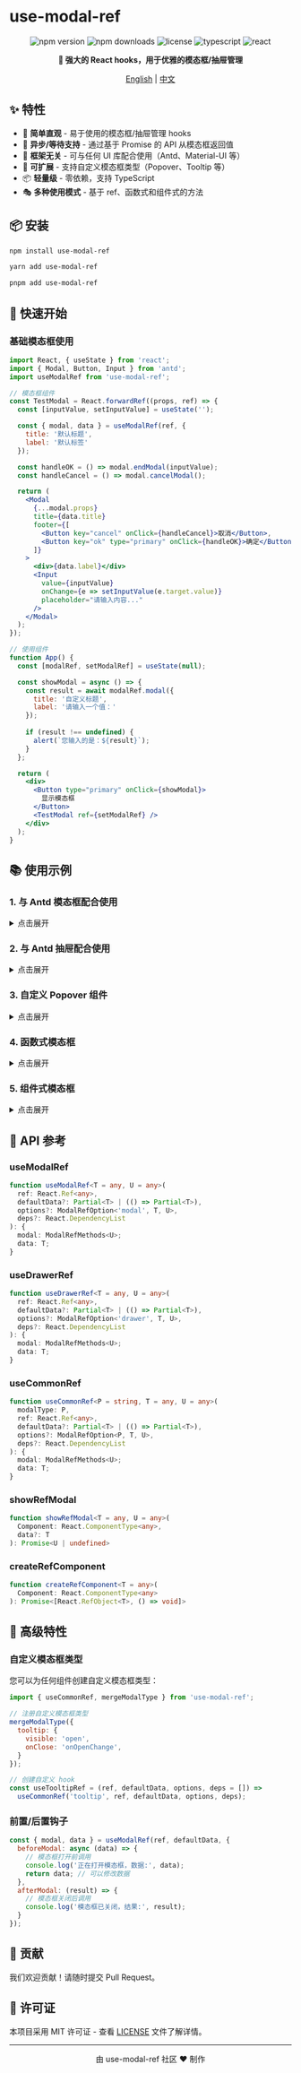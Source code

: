 # use-modal-ref

<div align="center">

![npm version](https://img.shields.io/npm/v/use-modal-ref.svg)
![npm downloads](https://img.shields.io/npm/dm/use-modal-ref.svg)
![license](https://img.shields.io/npm/l/use-modal-ref.svg)
![typescript](https://img.shields.io/badge/TypeScript-007ACC?logo=typescript&logoColor=white)
![react](https://img.shields.io/badge/React-20232A?logo=react&logoColor=61DAFB)

**🚀 强大的 React hooks，用于优雅的模态框/抽屉管理**

[English](https://github.com/gxlmyacc/use-modal-ref/blob/master/README.md) | [中文](https://github.com/gxlmyacc/use-modal-ref/blob/master/README_CN.md)

</div>

## ✨ 特性

- 🎯 **简单直观** - 易于使用的模态框/抽屉管理 hooks
- 🔄 **异步/等待支持** - 通过基于 Promise 的 API 从模态框返回值
- 🎨 **框架无关** - 可与任何 UI 库配合使用（Antd、Material-UI 等）
- 🔧 **可扩展** - 支持自定义模态框类型（Popover、Tooltip 等）
- 📦 **轻量级** - 零依赖，支持 TypeScript
- 🎭 **多种使用模式** - 基于 ref、函数式和组件式的方法

## 📦 安装

```bash
npm install use-modal-ref
```

```bash
yarn add use-modal-ref
```

```bash
pnpm add use-modal-ref
```

## 🚀 快速开始

### 基础模态框使用

```jsx
import React, { useState } from 'react';
import { Modal, Button, Input } from 'antd';
import useModalRef from 'use-modal-ref';

// 模态框组件
const TestModal = React.forwardRef((props, ref) => {
  const [inputValue, setInputValue] = useState('');

  const { modal, data } = useModalRef(ref, {
    title: '默认标题',
    label: '默认标签'
  });

  const handleOK = () => modal.endModal(inputValue);
  const handleCancel = () => modal.cancelModal();

  return (
    <Modal
      {...modal.props}
      title={data.title}
      footer={[
        <Button key="cancel" onClick={handleCancel}>取消</Button>,
        <Button key="ok" type="primary" onClick={handleOK}>确定</Button>
      ]}
    >
      <div>{data.label}</div>
      <Input 
        value={inputValue} 
        onChange={e => setInputValue(e.target.value)} 
        placeholder="请输入内容..."
      />
    </Modal>
  );
});

// 使用组件
function App() {
  const [modalRef, setModalRef] = useState(null);

  const showModal = async () => {
    const result = await modalRef.modal({
      title: '自定义标题',
      label: '请输入一个值：'
    });
    
    if (result !== undefined) {
      alert(`您输入的是：${result}`);
    }
  };

  return (
    <div>
      <Button type="primary" onClick={showModal}>
        显示模态框
      </Button>
      <TestModal ref={setModalRef} />
    </div>
  );
}
```

## 📚 使用示例

### 1. 与 Antd 模态框配合使用
<details>
<summary>点击展开</summary>

```jsx
import React, { useState, useRef } from 'react';
import { Modal, Button, Input, Form } from 'antd';
import useModalRef from 'use-modal-ref';

const UserModal = React.forwardRef((props, ref) => {
  const [form] = Form.useForm();
  const [loading, setLoading] = useState(false);

  const { modal, data } = useModalRef(ref, {
    title: '添加用户',
    user: null
  }, {
    // 你可以在该事件中完成一些初始化操作，该函数的返回值将会作为新的data从useModalRef的data属性中返回
    beforeModal({ user }) {
      form.setFieldsValue(user || {
        name: '未命名',
        email: '',
      });
    },
    // 你可以在该事件中完成一些收尾工作，该函数的返回值将会作为新的data从useModalRef的data属性中返回
    afterModalClose() {
      setLoading(false);
      form.setFieldsValue({
        name: '未命名',
        email: '',
      });
    }
  });

  const handleSubmit = async () => {
    try {
      setLoading(true);
      const values = await form.validateFields();
      modal.endModal(values);
    } catch (error) {
      console.error('验证失败:', error);
    } finally {
      setLoading(false);
    }
  };

  const handleCancel = () => modal.cancelModal();

  return (
    <Modal
      {...modal.props}
      title={data.title}
      confirmLoading={loading}
      onOk={handleSubmit}
      onCancel={handleCancel}
    >
      <Form form={form} layout="vertical">
        <Form.Item
          name="name"
          label="姓名"
          rules={[{ required: true, message: '请输入姓名' }]}
        >
          <Input placeholder="请输入姓名" />
        </Form.Item>
        <Form.Item
          name="email"
          label="邮箱"
          rules={[
            { required: true, message: '请输入邮箱' },
            { type: 'email', message: '请输入有效的邮箱地址' }
          ]}
        >
          <Input placeholder="请输入邮箱" />
        </Form.Item>
      </Form>
    </Modal>
  );
});

// 使用示例
function UserManagement() {
  const [userModalRef, setUserModalRef] = useRef(null);

  const addUser = async () => {
    const userData = await userModalRef.current.modal({
      title: '添加新用户'
    });
    
    if (userData) {
      console.log('新用户:', userData);
      // 处理用户创建
    }
  };

  return (
    <div>
      <Button type="primary" onClick={addUser}>
        添加用户
      </Button>
      <UserModal ref={setUserModalRef} />
    </div>
  );
}
```

</details>


### 2. 与 Antd 抽屉配合使用

<details>
<summary>点击展开</summary>

```jsx
import React, { useState } from 'react';
import { Drawer, Button, Input, Space } from 'antd';
import { useDrawerRef } from 'use-modal-ref';

const SettingsDrawer = React.forwardRef((props, ref) => {
  const [settings, setSettings] = useState({});

  const { modal, data } = useDrawerRef(ref, {
    title: '设置',
    initialSettings: {}
  }, {
    beforeModal: async (data) => {
      setSettings(data.initialSettings);
      return data;
    }
  });

  const handleSave = () => {
    modal.endModal(settings);
  };

  const handleCancel = () => {
    modal.cancelModal();
  };

  return (
    <Drawer
      {...modal.props}
      title={data.title}
      width={400}
      footer={
        <Space>
          <Button onClick={handleCancel}>取消</Button>
          <Button type="primary" onClick={handleSave}>保存</Button>
        </Space>
      }
    >
      <Space direction="vertical" style={{ width: '100%' }}>
        <Input
          placeholder="设置项 1"
          value={settings.setting1 || ''}
          onChange={e => setSettings(prev => ({ ...prev, setting1: e.target.value }))}
        />
        <Input
          placeholder="设置项 2"
          value={settings.setting2 || ''}
          onChange={e => setSettings(prev => ({ ...prev, setting2: e.target.value }))}
        />
      </Space>
    </Drawer>
  );
});

// 使用示例
function SettingsPage() {
  const [settingsRef, setSettingsRef] = useState(null);

  const openSettings = async () => {
    const newSettings = await settingsRef.modal({
      title: '编辑设置',
      initialSettings: { setting1: '值1', setting2: '值2' }
    });
    
    if (newSettings) {
      console.log('更新的设置:', newSettings);
    }
  };

  return (
    <div>
      <Button onClick={openSettings}>打开设置</Button>
      <SettingsDrawer ref={setSettingsRef} />
    </div>
  );
}
```

</details>

### 3. 自定义 Popover 组件

<details>
<summary>点击展开</summary>

```jsx
// usePopoverRef.js
import { useCommonRef, mergeModalType } from 'use-modal-ref';

// 注册 popover 模态框类型
mergeModalType({
  popover: {
    visible: 'visible',
    onClose: 'onClose',
  }
});

const usePopoverRef = (ref, defaultData, options, deps = []) => 
  useCommonRef('popover', ref, defaultData, options, deps);

export default usePopoverRef;
```

```jsx
// ColorPickerPopover.jsx
import React, { useState, useRef } from 'react';
import { Popover, Button, Space } from 'antd';
import usePopoverRef from './usePopoverRef';

const ColorPickerPopover = React.forwardRef((props, ref) => {
  const [selectedColor, setSelectedColor] = useState('#1890ff');

  const { modal, data } = usePopoverRef(ref, {
    title: '选择颜色',
    colors: ['#1890ff', '#52c41a', '#faad14', '#f5222d']
  });

  const handleColorSelect = (color) => {
    setSelectedColor(color);
    modal.endModal(color);
  };

  return (
    <Popover
      {...modal.props}
      title={data.title}
      content={
        <Space direction="vertical">
          {data.colors.map(color => (
            <Button
              key={color}
              style={{ 
                backgroundColor: color, 
                borderColor: color,
                width: 40,
                height: 40
              }}
              onClick={() => handleColorSelect(color)}
            />
          ))}
        </Space>
      }
    >
      {props.children}
    </Popover>
  );
});

// 使用示例
function ColorPicker() {
  const [colorRef, setColorRef] = useRef(null);

  const pickColor = async () => {
    const color = await colorRef.current.modal({
      title: '选择颜色',
      colors: ['#1890ff', '#52c41a', '#faad14', '#f5222d', '#722ed1']
    });
    
    if (color) {
      console.log('选择的颜色:', color);
    }
  };

  return (
    <div>
      <ColorPickerPopover ref={setColorRef}>
        <Button onClick={pickColor}>选择颜色</Button>
      </ColorPickerPopover>
    </div>
  );
}
```

</details>

### 4. 函数式模态框

<details>
<summary>点击展开</summary>

```jsx
import React from 'react';
import { Button } from 'antd';
import TestModal from './TestModal';
import { showRefModal } from 'use-modal-ref';

function App() {
  const showModal = async () => {
    const result = await showRefModal(TestModal, {
      title: '动态模态框',
      label: '这个模态框是动态创建的'
    });
    
    if (result) {
      alert(`模态框结果: ${result}`);
    }
  };

  return (
    <div>
      <Button type="primary" onClick={showModal}>
        显示动态模态框
      </Button>
    </div>
  );
}
```

</details>

### 5. 组件式模态框

<details>
<summary>点击展开</summary>

```jsx
import React from 'react';
import { Button } from 'antd';
import TestModal from './TestModal';
import { createRefComponent } from 'use-modal-ref';

function App() {
  const showModal = async () => {
    const [ref, destroy] = await createRefComponent(TestModal);
    
    try {
      const result = await ref.modal({
        title: '临时模态框',
        label: '这个模态框使用后会被销毁'
      });
      
      if (result) {
        alert(`结果: ${result}`);
      }
    } finally {
      destroy(); // 清理组件
    }
  };

  return (
    <div>
      <Button type="primary" onClick={showModal}>
        显示临时模态框
      </Button>
    </div>
  );
}
```

</details>

## 🔧 API 参考

### useModalRef

```typescript
function useModalRef<T = any, U = any>(
  ref: React.Ref<any>,
  defaultData?: Partial<T> | (() => Partial<T>),
  options?: ModalRefOption<'modal', T, U>,
  deps?: React.DependencyList
): {
  modal: ModalRefMethods<U>;
  data: T;
}
```

### useDrawerRef

```typescript
function useDrawerRef<T = any, U = any>(
  ref: React.Ref<any>,
  defaultData?: Partial<T> | (() => Partial<T>),
  options?: ModalRefOption<'drawer', T, U>,
  deps?: React.DependencyList
): {
  modal: ModalRefMethods<U>;
  data: T;
}
```

### useCommonRef

```typescript
function useCommonRef<P = string, T = any, U = any>(
  modalType: P,
  ref: React.Ref<any>,
  defaultData?: Partial<T> | (() => Partial<T>),
  options?: ModalRefOption<P, T, U>,
  deps?: React.DependencyList
): {
  modal: ModalRefMethods<U>;
  data: T;
}
```

### showRefModal

```typescript
function showRefModal<T = any, U = any>(
  Component: React.ComponentType<any>,
  data?: T
): Promise<U | undefined>
```

### createRefComponent

```typescript
function createRefComponent<T = any>(
  Component: React.ComponentType<any>
): Promise<[React.RefObject<T>, () => void]>
```

## 🎯 高级特性

### 自定义模态框类型

您可以为任何组件创建自定义模态框类型：

```jsx
import { useCommonRef, mergeModalType } from 'use-modal-ref';

// 注册自定义模态框类型
mergeModalType({
  tooltip: {
    visible: 'open',
    onClose: 'onOpenChange',
  }
});

// 创建自定义 hook
const useTooltipRef = (ref, defaultData, options, deps = []) => 
  useCommonRef('tooltip', ref, defaultData, options, deps);
```

### 前置/后置钩子

```jsx
const { modal, data } = useModalRef(ref, defaultData, {
  beforeModal: async (data) => {
    // 模态框打开前调用
    console.log('正在打开模态框，数据:', data);
    return data; // 可以修改数据
  },
  afterModal: (result) => {
    // 模态框关闭后调用
    console.log('模态框已关闭，结果:', result);
  }
});
```

## 🤝 贡献

我们欢迎贡献！请随时提交 Pull Request。

## 📄 许可证

本项目采用 MIT 许可证 - 查看 [LICENSE](./LICENSE) 文件了解详情。

---

<div align="center">

由 use-modal-ref 社区 ❤️ 制作

</div>
